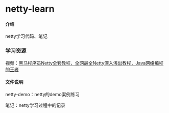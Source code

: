 # netty-learn

#### 介绍

netty学习代码、笔记

### 学习资源
视频：[黑马程序员Netty全套教程，全网最全Netty深入浅出教程，Java网络编程的王者](https://www.bilibili.com/video/BV1py4y1E7oA)

#### 文件说明

netty-demo：netty的demo案例练习

笔记：netty学习过程中的记录



